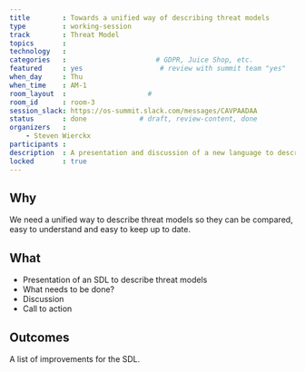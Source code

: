 ```yaml
---
title        : Towards a unified way of describing threat models
type         : working-session
track        : Threat Model
topics       : 
technology   :
categories   :                      # GDPR, Juice Shop, etc.
featured     : yes                   # review with summit team "yes"
when_day     : Thu
when_time    : AM-1
room_layout  :                    #
room_id      : room-3
session_slack: https://os-summit.slack.com/messages/CAVPAADAA
status       : done             # draft, review-content, done
organizers   :
    - Steven Wierckx
participants :
description  : A presentation and discussion of a new language to describe a threat model
locked       : true
---
```


## Why

We need a unified way to describe threat models so they can be compared, easy to understand and easy to keep up to date.


## What

 - Presentation of an SDL to describe threat models
 - What needs to be done?
 - Discussion 
 - Call to action

## Outcomes

A list of improvements for the SDL.
